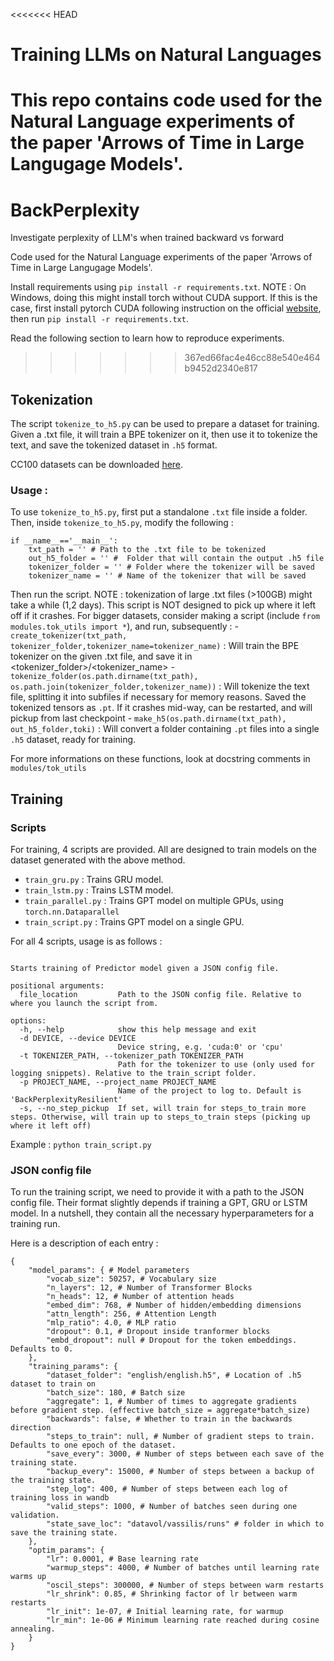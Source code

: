 <<<<<<< HEAD
# Training LLMs on Natural Languages
This repo contains code used for the Natural Language experiments of the paper 'Arrows of Time in Large Langugage Models'.
=======
# BackPerplexity
Investigate perplexity of LLM's when trained backward vs forward


Code used for the Natural Language experiments of the paper 'Arrows of Time in Large Langugage Models'.

Install requirements using `pip install -r requirements.txt`.
NOTE : On Windows, doing this might install torch without CUDA support. If this is the case, first install pytorch CUDA following instruction on the official [website](https://pytorch.org/), then run `pip install -r requirements.txt`.

Read the following section to learn how to reproduce experiments.
>>>>>>> 367ed66fac4e46cc88e540e464b9452d2340e817

## Tokenization
The script `tokenize_to_h5.py` can be used to prepare a dataset for training. Given a .txt file, it will train a BPE tokenizer on it, then use it to tokenize the text, and save the tokenized dataset in `.h5` format.

CC100 datasets can be downloaded [here](https://data.statmt.org/cc-100/). 
### Usage :
To use `tokenize_to_h5.py`, first put a standalone `.txt` file inside a folder. Then, inside `tokenize_to_h5.py`, modify the following :
``` 
if __name__=='__main__':
    txt_path = '' # Path to the .txt file to be tokenized
    out_h5_folder = '' #  Folder that will contain the output .h5 file
    tokenizer_folder = '' # Folder where the tokenizer will be saved
    tokenizer_name = '' # Name of the tokenizer that will be saved
```

Then run the script. NOTE : tokenization of large .txt files (>100GB) might take a while (1,2 days). This script is NOT designed to pick up where it left off if it crashes. For bigger datasets, consider making a script (include `from modules.tok_utils import *`), and run, subsequently :
    - `create_tokenizer(txt_path, tokenizer_folder,tokenizer_name=tokenizer_name)` : Will train the BPE tokenizer on the given .txt file, and save it in <tokenizer_folder>/<tokenizer_name>
    - `tokenize_folder(os.path.dirname(txt_path), os.path.join(tokenizer_folder,tokenizer_name))` : Will tokenize the text file, splitting it into subfiles if necessary for memory reasons. Saved the tokenized tensors as `.pt`. If it crashes mid-way, can be restarted, and will pickup from last checkpoint
    - `make_h5(os.path.dirname(txt_path), out_h5_folder,toki)` : Will convert a folder containing `.pt` files into a single `.h5` dataset, ready for training.

For more informations on these functions, look at docstring comments in `modules/tok_utils`


## Training

### Scripts
For training, 4 scripts are provided. All are designed to train models on the dataset generated with the above method.
- `train_gru.py` : Trains GRU model.
- `train_lstm.py` : Trains LSTM model.
- `train_parallel.py` : Trains GPT model on multiple GPUs, using `torch.nn.Dataparallel`
- `train_script.py` : Trains GPT model on a single GPU.


For all 4 scripts, usage is as follows :
```usage: train_script.py [-h] [-d DEVICE] [-t TOKENIZER_PATH] [-p PROJECT_NAME] [-s] file_location

Starts training of Predictor model given a JSON config file.

positional arguments:
  file_location         Path to the JSON config file. Relative to where you launch the script from.

options:
  -h, --help            show this help message and exit
  -d DEVICE, --device DEVICE
                        Device string, e.g. 'cuda:0' or 'cpu'
  -t TOKENIZER_PATH, --tokenizer_path TOKENIZER_PATH
                        Path for the tokenizer to use (only used for logging snippets). Relative to the train_script folder.
  -p PROJECT_NAME, --project_name PROJECT_NAME
                        Name of the project to log to. Default is 'BackPerplexityResilient'
  -s, --no_step_pickup  If set, will train for steps_to_train more steps. Otherwise, will train up to steps_to_train steps (picking up where it left off)
  ```

Example :
`python train_script.py`
### JSON config file
To run the training script, we need to provide it with a path to the JSON config file. Their format slightly depends if training a GPT, GRU or LSTM model. In a nutshell, they contain all the necessary hyperparameters for a training run.

Here is a description of each entry : 

```
{
    "model_params": { # Model parameters
        "vocab_size": 50257, # Vocabulary size
        "n_layers": 12, # Number of Transformer Blocks
        "n_heads": 12, # Number of attention heads
        "embed_dim": 768, # Number of hidden/embedding dimensions
        "attn_length": 256, # Attention Length
        "mlp_ratio": 4.0, # MLP ratio
        "dropout": 0.1, # Dropout inside tranformer blocks
        "embd_dropout": null # Dropout for the token embeddings. Defaults to 0.
    },
    "training_params": { 
        "dataset_folder": "english/english.h5", # Location of .h5 dataset to train on
        "batch_size": 180, # Batch size
        "aggregate": 1, # Number of times to aggregate gradients before gradient step. (effective batch_size = aggregate*batch_size)
        "backwards": false, # Whether to train in the backwards direction
        "steps_to_train": null, # Number of gradient steps to train. Defaults to one epoch of the dataset.
        "save_every": 3000, # Number of steps between each save of the training state.
        "backup_every": 15000, # Number of steps between a backup of the training state.
        "step_log": 400, # Number of steps between each log of training loss in wandb
        "valid_steps": 1000, # Number of batches seen during one validation.
        "state_save_loc": "datavol/vassilis/runs" # folder in which to save the training state.
    },
    "optim_params": {
        "lr": 0.0001, # Base learning rate
        "warmup_steps": 4000, # Number of batches until learning rate warms up
        "oscil_steps": 300000, # Number of steps between warm restarts
        "lr_shrink": 0.85, # Shrinking factor of lr between warm restarts
        "lr_init": 1e-07, # Initial learning rate, for warmup
        "lr_min": 1e-06 # Minimum learning rate reached during cosine annealing.
    }
}
```
